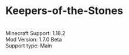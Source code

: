 # Keepers-of-the-Stones
<br>Minecraft Support: 1.18.2
<br>Mod Version: 1.7.0 Beta
<br>Support type: Main
